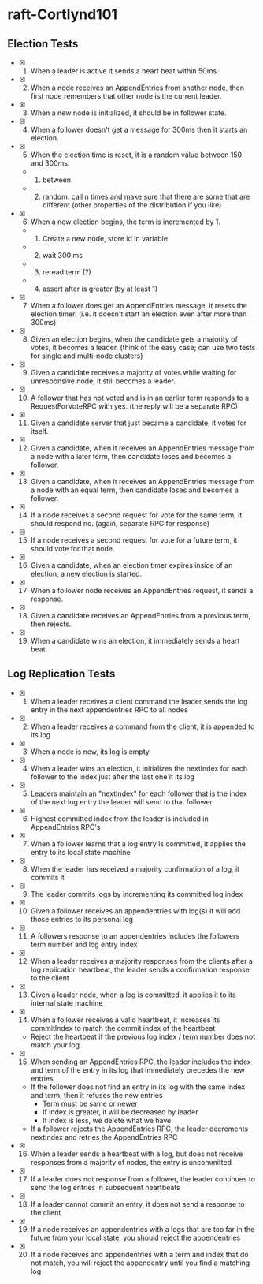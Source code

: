 ﻿# raft-Cortlynd101
## Election Tests
- [X] 1. When a leader is active it sends a heart beat within 50ms.
- [X] 2. When a node receives an AppendEntries from another node, then first node remembers that other node is the current leader.
- [X] 3. When a new node is initialized, it should be in follower state.
- [X] 4. When a follower doesn't get a message for 300ms then it starts an election.
- [X] 5. When the election time is reset, it is a random value between 150 and 300ms.
    - 1. between
    - 2. random: call n times and make sure that there are some that are different (other properties of the distribution if you like)
- [X] 6. When a new election begins, the term is incremented by 1.
    - 1. Create a new node, store id in variable.
    - 2. wait 300 ms
    - 3. reread term (?)
    - 4. assert after is greater (by at least 1)
- [X] 7. When a follower does get an AppendEntries message, it resets the election timer. (i.e. it doesn't start an election even after more than 300ms)
- [X] 8. Given an election begins, when the candidate gets a majority of votes, it becomes a leader. (think of the easy case; can use two tests for single and multi-node clusters)
- [X] 9. Given a candidate receives a majority of votes while waiting for unresponsive node, it still becomes a leader.
- [X] 10. A follower that has not voted and is in an earlier term responds to a RequestForVoteRPC with yes. (the reply will be a separate RPC)
- [X] 11. Given a candidate server that just became a candidate, it votes for itself.
- [X] 12. Given a candidate, when it receives an AppendEntries message from a node with a later term, then candidate loses and becomes a follower.
- [X] 13. Given a candidate, when it receives an AppendEntries message from a node with an equal term, then candidate loses and becomes a follower.
- [X] 14. If a node receives a second request for vote for the same term, it should respond no. (again, separate RPC for response)
- [X] 15. If a node receives a second request for vote for a future term, it should vote for that node.
- [X] 16. Given a candidate, when an election timer expires inside of an election, a new election is started.
- [X] 17. When a follower node receives an AppendEntries request, it sends a response.
- [X] 18. Given a candidate receives an AppendEntries from a previous term, then rejects.
- [X] 19. When a candidate wins an election, it immediately sends a heart beat.

## Log Replication Tests
- [X] 1. When a leader receives a client command the leader sends the log entry in the next appendentries RPC to all nodes
- [X] 2. When a leader receives a command from the client, it is appended to its log
- [X] 3. When a node is new, its log is empty
- [X] 4. When a leader wins an election, it initializes the nextIndex for each follower to the index just after the last one it its log
- [X] 5. Leaders maintain an "nextIndex" for each follower that is the index of the next log entry the leader will send to that follower
- [X] 6. Highest committed index from the leader is included in AppendEntries RPC's
- [X] 7. When a follower learns that a log entry is committed, it applies the entry to its local state machine
- [X] 8. When the leader has received a majority confirmation of a log, it commits it
- [X] 9. The leader commits logs by incrementing its committed log index
- [X] 10. Given a follower receives an appendentries with log(s) it will add those entries to its personal log
- [X] 11. A followers response to an appendentries includes the followers term number and log entry index
- [X] 12. When a leader receives a majority responses from the clients after a log replication heartbeat, the leader sends a confirmation response to the client
- [X] 13. Given a leader node, when a log is committed, it applies it to its internal state machine
- [X] 14. When a follower receives a valid heartbeat, it increases its commitIndex to match the commit index of the heartbeat
    - Reject the heartbeat if the previous log index / term number does not match your log
- [X] 15. When sending an AppendEntries RPC, the leader includes the index and term of the entry in its log that immediately precedes the new entries
    - If the follower does not find an entry in its log with the same index and term, then it refuses the new entries 
        - Term must be same or newer
        - If index is greater, it will be decreased by leader
        - If index is less, we delete what we have
    - If a follower rejects the AppendEntries RPC, the leader decrements nextIndex and retries the AppendEntries RPC
- [X] 16. When a leader sends a heartbeat with a log, but does not receive responses from a majority of nodes, the entry is uncommitted
- [X] 17. If a leader does not response from a follower, the leader continues to send the log entries in subsequent heartbeats  
- [X] 18. If a leader cannot commit an entry, it does not send a response to the client
- [X] 19. If a node receives an appendentries with a logs that are too far in the future from your local state, you should reject the appendentries
- [X] 20. If a node receives and appendentries with a term and index that do not match, you will reject the appendentry until you find a matching log 

